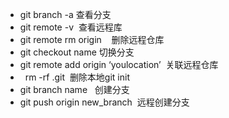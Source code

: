 + git branch -a 查看分支
+ git remote -v  查看远程库
+ git remote rm origin    删除远程仓库
+ git  checkout name 切换分支
+  git remote add origin ‘youlocation’  关联远程仓库
+   rm -rf .git  删除本地git init 
+  git branch  name   创建分支
+  git push origin new_branch  远程创建分支




 
 
 
 

